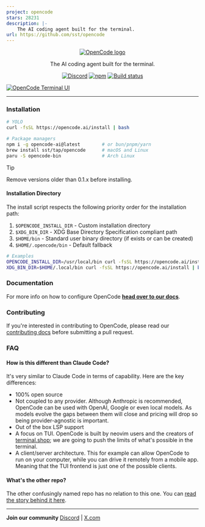```yaml
---
project: opencode
stars: 28231
description: |-
    The AI coding agent built for the terminal.
url: https://github.com/sst/opencode
---
```


<p align="center">
  <a href="https://opencode.ai">
    <picture>
      <source srcset="packages/console/app/src/asset/logo-ornate-dark.svg" media="(prefers-color-scheme: dark)">
      <source srcset="packages/console/app/src/asset/logo-ornate-light.svg" media="(prefers-color-scheme: light)">
      <img src="packages/console/app/src/asset/logo-ornate-light.svg" alt="OpenCode logo">
    </picture>
  </a>
</p>
<p align="center">The AI coding agent built for the terminal.</p>
<p align="center">
  <a href="https://opencode.ai/discord"><img alt="Discord" src="https://img.shields.io/discord/1391832426048651334?style=flat-square&label=discord" /></a>
  <a href="https://www.npmjs.com/package/opencode-ai"><img alt="npm" src="https://img.shields.io/npm/v/opencode-ai?style=flat-square" /></a>
  <a href="https://github.com/sst/opencode/actions/workflows/publish.yml"><img alt="Build status" src="https://img.shields.io/github/actions/workflow/status/sst/opencode/publish.yml?style=flat-square&branch=dev" /></a>
</p>

[![OpenCode Terminal UI](packages/web/src/assets/lander/screenshot.png)](https://opencode.ai)

---

### Installation

```bash
# YOLO
curl -fsSL https://opencode.ai/install | bash

# Package managers
npm i -g opencode-ai@latest        # or bun/pnpm/yarn
brew install sst/tap/opencode      # macOS and Linux
paru -S opencode-bin               # Arch Linux
```

> [!TIP]
> Remove versions older than 0.1.x before installing.

#### Installation Directory

The install script respects the following priority order for the installation path:

1. `$OPENCODE_INSTALL_DIR` - Custom installation directory
2. `$XDG_BIN_DIR` - XDG Base Directory Specification compliant path
3. `$HOME/bin` - Standard user binary directory (if exists or can be created)
4. `$HOME/.opencode/bin` - Default fallback

```bash
# Examples
OPENCODE_INSTALL_DIR=/usr/local/bin curl -fsSL https://opencode.ai/install | bash
XDG_BIN_DIR=$HOME/.local/bin curl -fsSL https://opencode.ai/install | bash
```

### Documentation

For more info on how to configure OpenCode [**head over to our docs**](https://opencode.ai/docs).

### Contributing

If you're interested in contributing to OpenCode, please read our [contributing docs](./CONTRIBUTING.md) before submitting a pull request.

### FAQ

#### How is this different than Claude Code?

It's very similar to Claude Code in terms of capability. Here are the key differences:

- 100% open source
- Not coupled to any provider. Although Anthropic is recommended, OpenCode can be used with OpenAI, Google or even local models. As models evolve the gaps between them will close and pricing will drop so being provider-agnostic is important.
- Out of the box LSP support
- A focus on TUI. OpenCode is built by neovim users and the creators of [terminal.shop](https://terminal.shop); we are going to push the limits of what's possible in the terminal.
- A client/server architecture. This for example can allow OpenCode to run on your computer, while you can drive it remotely from a mobile app. Meaning that the TUI frontend is just one of the possible clients.

#### What's the other repo?

The other confusingly named repo has no relation to this one. You can [read the story behind it here](https://x.com/thdxr/status/1933561254481666466).

---

**Join our community** [Discord](https://discord.gg/opencode) | [X.com](https://x.com/opencode)


